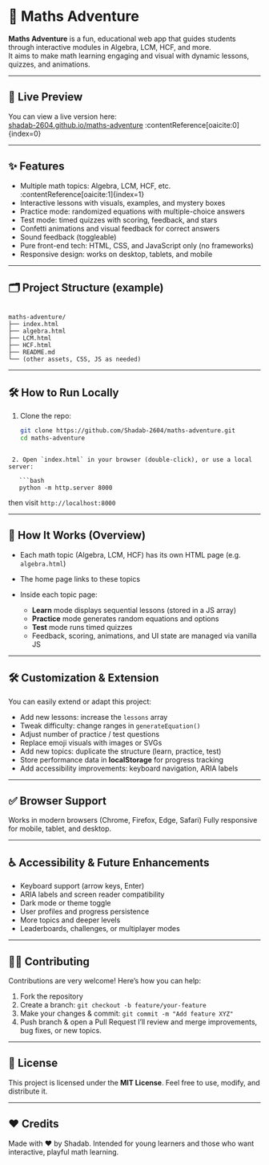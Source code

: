 
# 🧮 Maths Adventure

**Maths Adventure** is a fun, educational web app that guides students through interactive modules in Algebra, LCM, HCF, and more.  
It aims to make math learning engaging and visual with dynamic lessons, quizzes, and animations.

---

## 🚀 Live Preview  
You can view a live version here:  
[shadab-2604.github.io/maths-adventure](https://shadab-2604.github.io/maths-adventure/) :contentReference[oaicite:0]{index=0}

---

## ✨ Features  
- Multiple math topics: Algebra, LCM, HCF, etc. :contentReference[oaicite:1]{index=1}  
- Interactive lessons with visuals, examples, and mystery boxes  
- Practice mode: randomized equations with multiple-choice answers  
- Test mode: timed quizzes with scoring, feedback, and stars  
- Confetti animations and visual feedback for correct answers  
- Sound feedback (toggleable)  
- Pure front-end tech: HTML, CSS, and JavaScript only (no frameworks)  
- Responsive design: works on desktop, tablets, and mobile  

---

## 🗂 Project Structure (example)  
```

maths-adventure/
├── index.html
├── algebra.html
├── LCM.html
├── HCF.html
├── README.md
└── (other assets, CSS, JS as needed)

````

---

## 🛠 How to Run Locally  
1. Clone the repo:  
   ```bash
   git clone https://github.com/Shadab-2604/maths-adventure.git
   cd maths-adventure
````

 2. Open `index.html` in your browser (double-click), or use a local server:

   ```bash
   python -m http.server 8000
   ````

   then visit `http://localhost:8000`

---

## 🧩 How It Works (Overview)

* Each math topic (Algebra, LCM, HCF) has its own HTML page (e.g. `algebra.html`)
* The home page links to these topics
* Inside each topic page:

  * **Learn** mode displays sequential lessons (stored in a JS array)
  * **Practice** mode generates random equations and options
  * **Test** mode runs timed quizzes
  * Feedback, scoring, animations, and UI state are managed via vanilla JS

---

## 🛠 Customization & Extension

You can easily extend or adapt this project:

* Add new lessons: increase the `lessons` array
* Tweak difficulty: change ranges in `generateEquation()`
* Adjust number of practice / test questions
* Replace emoji visuals with images or SVGs
* Add new topics: duplicate the structure (learn, practice, test)
* Store performance data in **localStorage** for progress tracking
* Add accessibility improvements: keyboard navigation, ARIA labels

---

## ✅ Browser Support

Works in modern browsers (Chrome, Firefox, Edge, Safari)
Fully responsive for mobile, tablet, and desktop.

---

## ♿ Accessibility & Future Enhancements

* Keyboard support (arrow keys, Enter)
* ARIA labels and screen reader compatibility
* Dark mode or theme toggle
* User profiles and progress persistence
* More topics and deeper levels
* Leaderboards, challenges, or multiplayer modes

---

## 🧑‍💻 Contributing

Contributions are very welcome! Here’s how you can help:

1. Fork the repository
2. Create a branch: `git checkout -b feature/your-feature`
3. Make your changes & commit: `git commit -m "Add feature XYZ"`
4. Push branch & open a Pull Request
   I’ll review and merge improvements, bug fixes, or new topics.

---

## 📜 License

This project is licensed under the **MIT License**. Feel free to use, modify, and distribute it.

---

## ❤️ Credits

Made with ❤️ by Shadab.
Intended for young learners and those who want interactive, playful math learning.

